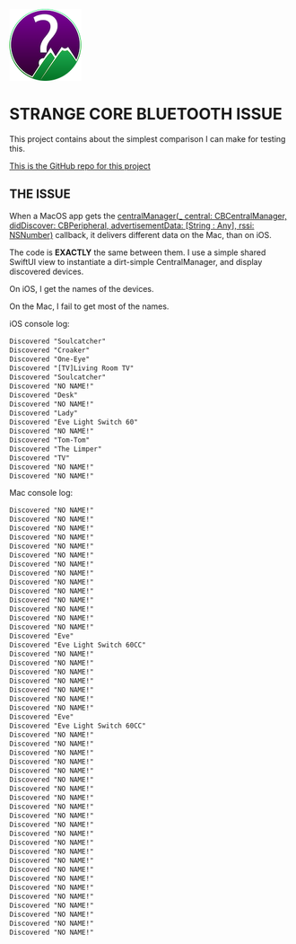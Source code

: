 ![Icon](icon.png)

# STRANGE CORE BLUETOOTH ISSUE

This project contains about the simplest comparison I can make for testing this.

[This is the GitHub repo for this project](https://github.com/ChrisMarshallNY/TestCBIssue)

## THE ISSUE

When a MacOS app gets the [centralManager(_ central: CBCentralManager, didDiscover: CBPeripheral, advertisementData: [String : Any], rssi: NSNumber)](https://developer.apple.com/documentation/corebluetooth/cbcentralmanagerdelegate/1518937-centralmanager) callback, it delivers different data on the Mac, than on iOS.

The code is **EXACTLY** the same between them. I use a simple shared SwiftUI view to instantiate a dirt-simple CentralManager, and display discovered devices.

On iOS, I get the names of the devices.

On the Mac, I fail to get most of the names.

iOS console log:

    Discovered "Soulcatcher"
    Discovered "Croaker"
    Discovered "One-Eye"
    Discovered "[TV]Living Room TV"
    Discovered "Soulcatcher"
    Discovered "NO NAME!"
    Discovered "Desk"
    Discovered "NO NAME!"
    Discovered "Lady"
    Discovered "Eve Light Switch 60"
    Discovered "NO NAME!"
    Discovered "Tom-Tom"
    Discovered "The Limper"
    Discovered "TV"
    Discovered "NO NAME!"
    Discovered "NO NAME!"

Mac console log:

    Discovered "NO NAME!"
    Discovered "NO NAME!"
    Discovered "NO NAME!"
    Discovered "NO NAME!"
    Discovered "NO NAME!"
    Discovered "NO NAME!"
    Discovered "NO NAME!"
    Discovered "NO NAME!"
    Discovered "NO NAME!"
    Discovered "NO NAME!"
    Discovered "NO NAME!"
    Discovered "NO NAME!"
    Discovered "NO NAME!"
    Discovered "NO NAME!"
    Discovered "Eve"
    Discovered "Eve Light Switch 60CC"
    Discovered "NO NAME!"
    Discovered "NO NAME!"
    Discovered "NO NAME!"
    Discovered "NO NAME!"
    Discovered "NO NAME!"
    Discovered "NO NAME!"
    Discovered "NO NAME!"
    Discovered "Eve"
    Discovered "Eve Light Switch 60CC"
    Discovered "NO NAME!"
    Discovered "NO NAME!"
    Discovered "NO NAME!"
    Discovered "NO NAME!"
    Discovered "NO NAME!"
    Discovered "NO NAME!"
    Discovered "NO NAME!"
    Discovered "NO NAME!"
    Discovered "NO NAME!"
    Discovered "NO NAME!"
    Discovered "NO NAME!"
    Discovered "NO NAME!"
    Discovered "NO NAME!"
    Discovered "NO NAME!"
    Discovered "NO NAME!"
    Discovered "NO NAME!"
    Discovered "NO NAME!"
    Discovered "NO NAME!"
    Discovered "NO NAME!"
    Discovered "NO NAME!"
    Discovered "NO NAME!"
    Discovered "NO NAME!"
    Discovered "NO NAME!"
